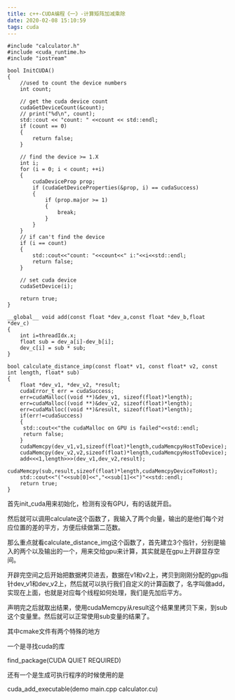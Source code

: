 ```yaml
---
title: c++-CUDA编程《一》-计算矩阵加减乘除
date: 2020-02-08 15:10:59
tags: cuda
---
```


    #include "calculator.h"
    #include <cuda_runtime.h>
    #include "iostream"
    
    bool InitCUDA()
    {
    	//used to count the device numbers
    	int count; 
    
    	// get the cuda device count
    	cudaGetDeviceCount(&count);
    	// print("%d\n", count);
    	std::cout << "count: " <<count << std::endl;
    	if (count == 0) 
    	{
    		return false;
    	}
    
    	// find the device >= 1.X
    	int i;
    	for (i = 0; i < count; ++i) 
    	{
    		cudaDeviceProp prop;
    		if (cudaGetDeviceProperties(&prop, i) == cudaSuccess) 
    		{
    			if (prop.major >= 1) 
    			{
    				break;
    			}
    		}
    	}
    	// if can't find the device
    	if (i == count) 
    	{
    		std::cout<<"count: "<<count<<" i:"<<i<<std::endl;
    		return false;
    	}
    
    	// set cuda device
    	cudaSetDevice(i);
    
    	return true;
    }
    
    __global__ void add(const float *dev_a,const float *dev_b,float *dev_c)
    {
        int i=threadIdx.x;
        float sub = dev_a[i]-dev_b[i];
        dev_c[i] = sub * sub;
    }
    
    bool calculate_distance_imp(const float* v1, const float* v2, const int length, float* sub)
    {
    	float *dev_v1, *dev_v2, *result;
    	cudaError_t err = cudaSuccess;
    	err=cudaMalloc((void **)&dev_v1, sizeof(float)*length);
    	err=cudaMalloc((void **)&dev_v2, sizeof(float)*length);
    	err=cudaMalloc((void **)&result, sizeof(float)*length);
    	if(err!=cudaSuccess)
    	{
    	 std::cout<<"the cudaMalloc on GPU is failed"<<std::endl;
    	 return false;
    	}
    	cudaMemcpy(dev_v1,v1,sizeof(float)*length,cudaMemcpyHostToDevice);
    	cudaMemcpy(dev_v2,v2,sizeof(float)*length,cudaMemcpyHostToDevice);
    	add<<<1,length>>>(dev_v1,dev_v2,result);
    	cudaMemcpy(sub,result,sizeof(float)*length,cudaMemcpyDeviceToHost);
    	std::cout<<"("<<sub[0]<<","<<sub[1]<<")"<<std::endl;
    	return true;
    }

首先init_cuda用来初始化，检测有没有GPU，有的话就开启。

然后就可以调用calculate这个函数了，我输入了两个向量，输出的是他们每个对应位置的差的平方，方便后续做第二范数。

那么重点就看calculate_distance_img这个函数了，首先建立3个指针，分别是输入的两个以及输出的一个，用来交给gpu来计算，其实就是在gpu上开辟显存空间。

开辟完空间之后开始把数据拷贝进去，数据在v1和v2上，拷贝到刚刚分配的gpu指针dev_v1和dev_v2上，然后就可以执行我们自定义的计算函数了，名字叫做add，实现在上面，也就是对应每个线程如何处理，我们是先加后平方。

声明完之后就取出结果，使用cudaMemcpy从result这个结果里拷贝下来，到sub这个变量里。然后就可以正常使用sub变量的结果了。

其中cmake文件有两个特殊的地方

一个是寻找cuda的库

find_package(CUDA QUIET REQUIRED)

还有一个是生成可执行程序的时候使用的是

cuda_add_executable(demo main.cpp calculator.cu)

